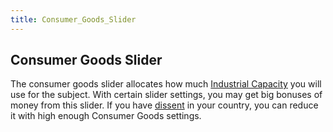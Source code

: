 ```yaml
---
title: Consumer_Goods_Slider
---
```


## Consumer Goods Slider

The consumer goods slider allocates how much [Industrial Capacity](/wiki/Industrial_Capacity "Industrial Capacity") you will use for the subject. With certain slider settings, you may get big bonuses of money from this slider. If you have [dissent](/wiki/Dissent "Dissent") in your country, you can reduce it with high enough Consumer Goods settings.
